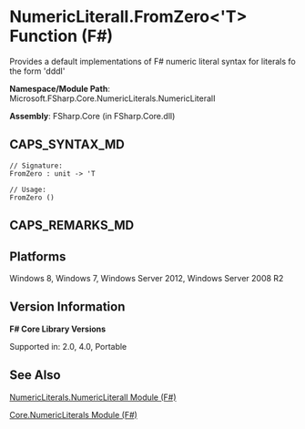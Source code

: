 # NumericLiteralI.FromZero<'T> Function (F#)

Provides a default implementations of F# numeric literal syntax for literals fo the form 'dddI'

**Namespace/Module Path**: Microsoft.FSharp.Core.NumericLiterals.NumericLiteralI

**Assembly**: FSharp.Core (in FSharp.Core.dll)


## CAPS_SYNTAX_MD

```
// Signature:
FromZero : unit -> 'T

// Usage:
FromZero ()
```

## CAPS_REMARKS_MD

## Platforms
Windows 8, Windows 7, Windows Server 2012, Windows Server 2008 R2


## Version Information
**F# Core Library Versions**

Supported in: 2.0, 4.0, Portable




## See Also
[NumericLiterals.NumericLiteralI Module &#40;F&#35;&#41;](NumericLiterals.NumericLiteralI+Module+%28F%23%29.md)

[Core.NumericLiterals Module &#40;F&#35;&#41;](Core.NumericLiterals+Module+%28F%23%29.md)

